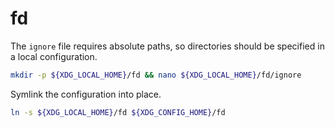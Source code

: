# fd

The `ignore` file requires absolute paths, so directories should be specified in
a local configuration.

```bash
mkdir -p ${XDG_LOCAL_HOME}/fd && nano ${XDG_LOCAL_HOME}/fd/ignore
```

Symlink the configuration into place.

```bash
ln -s ${XDG_LOCAL_HOME}/fd ${XDG_CONFIG_HOME}/fd
```
